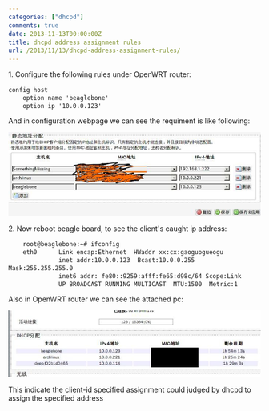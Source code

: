 ```yaml
---
categories: ["dhcpd"]
comments: true
date: 2013-11-13T00:00:00Z
title: dhcpd address assignment rules
url: /2013/11/13/dhcpd-address-assignment-rules/
---
```


1\. Configure the following rules under OpenWRT router:

```
config host
	option name 'beaglebone'
	option ip '10.0.0.123'
```

And in configuration webpage we can see the requiment is like following:

![dhcp.img](/images/dhcpass.jpg)

2\. Now reboot beagle board, to see the client's caught ip address:

```
	root@beaglebone:~# ifconfig
	eth0      Link encap:Ethernet  HWaddr xx:cx:gaoguogueogu  
	          inet addr:10.0.0.123  Bcast:10.0.0.255  Mask:255.255.255.0
	          inet6 addr: fe80::9259:afff:fe65:d98c/64 Scope:Link
	          UP BROADCAST RUNNING MULTICAST  MTU:1500  Metric:1
```

Also in OpenWRT router we can see the attached pc:

![assigned](/images/assigned.jpg)

This indicate the client-id specified assignment could judged by dhcpd to assign the specified address
